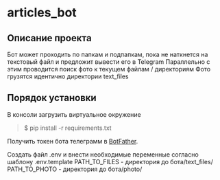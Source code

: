 # articles_bot
## Описание проекта
Бот может проходить по папкам и подпапкам, пока не наткнется на текстовый файл и предложит вывести его в Telegram
Параллельно с этим проводится поиск фото к текущем файлам / директориям
Фото грузятся идентично директории text_files

## Порядок установки
В консоли загрузить виртуальное окружение
> $ pip install -r requirements.txt

Получить токен бота телеграмм в [BotFather](https://t.me/BOTSplus/288).

Создать файл .env и внести необходимые переменные согласно шаблону .env.template
PATH_TO_FILES - директория до бота/text_files/
PATH_TO_PHOTO - директория до бота/photo/

